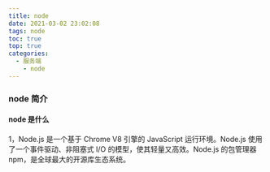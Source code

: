 ```yaml
---
title: node
date: 2021-03-02 23:02:08
tags: node
toc: true
top: true
categories:
  - 服务端
    - node
---
```


### node 简介

#### node 是什么

<!-- more -->

1，Node.js 是一个基于 Chrome V8 引擎的 JavaScript 运行环境。Node.js 使用了一个事件驱动、非阻塞式 I/O 的模型，使其轻量又高效。Node.js 的包管理器 npm，是全球最大的开源库生态系统。
